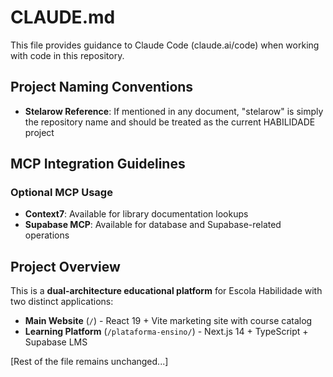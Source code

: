 # CLAUDE.md

This file provides guidance to Claude Code (claude.ai/code) when working with code in this repository.

## Project Naming Conventions

- **Stelarow Reference**: If mentioned in any document, "stelarow" is simply the repository name and should be treated as the current HABILIDADE project

## MCP Integration Guidelines

### Optional MCP Usage
- **Context7**: Available for library documentation lookups
- **Supabase MCP**: Available for database and Supabase-related operations

## Project Overview

This is a **dual-architecture educational platform** for Escola Habilidade with two distinct applications:

- **Main Website** (`/`) - React 19 + Vite marketing site with course catalog
- **Learning Platform** (`/plataforma-ensino/`) - Next.js 14 + TypeScript + Supabase LMS

[Rest of the file remains unchanged...]